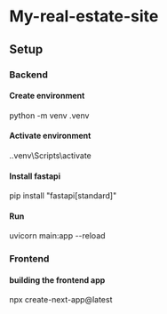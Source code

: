 # My-real-estate-site

## Setup

### Backend

#### Create environment

python -m venv .venv

#### Activate environment

.\.venv\Scripts\activate

#### Install fastapi

pip install "fastapi[standard]"

#### Run

uvicorn main:app --reload

### Frontend

#### building the frontend app

npx create-next-app@latest
